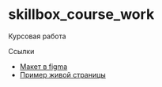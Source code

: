 # skillbox_course_work
Курсовая работа 


Ссылки
- [Макет в figma](/Blanchard.fig)
- [Пример живой страницы](https://dimoncss.ru/myworks/laslesvpn/)
